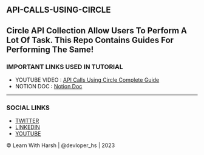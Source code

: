 ## API-CALLS-USING-CIRCLE
Circle API Collection Allow Users To Perform A Lot Of Task. This Repo Contains Guides For Performing The Same!
---

### IMPORTANT LINKS USED IN TUTORIAL
- YOUTUBE VIDEO : [API Calls Using Circle Complete Guide](https://youtu.be/GLfkJZHqQvY)
- NOTION DOC : [Notion Doc](https://marbled-diplodocus-2c2.notion.site/CIRCLE-COLLECTION-API-USAGE-c648aa3a9c60477fa3216b92667d8a0a)
---

### SOCIAL LINKS 
- [TWITTER](https://twitter.com/devloper_hs)
- [LINKEDIN](https://www.linkedin.com/in/devloper-hs/)
- [YOUTUBE](https://www.youtube.com/@devloper_hs)

&copy; Learn With Harsh | @devloper_hs | 2023

